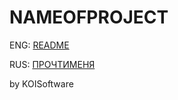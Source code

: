 # **NAMEOFPROJECT**

ENG: [README](/docs/README.md)

RUS: [ПРОЧТИМЕНЯ](/docs/rus/README.md)

by KOISoftware
